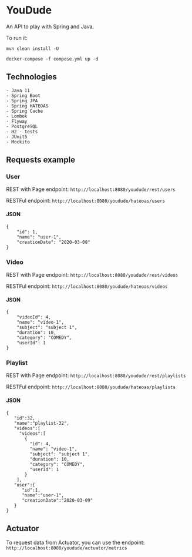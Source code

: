 # YouDude
An API to play with Spring and Java.

To run it:
    
`mvn clean install -U`

`docker-compose -f compose.yml up -d`

## Technologies
    - Java 11
    - Spring Boot
    - Spring JPA
    - Spring HATEOAS
    - Spring Cache
    - Lombok
    - Flyway
    - PostgreSQL
    - H2 - tests
    - JUnit5
    - Mockito

## Requests example

### User
REST with Page endpoint: `http://localhost:8080/youdude/rest/users`

RESTFul endpoint: `http://localhost:8080/youdude/hateoas/users`

#### JSON

    {
        "id": 1,
        "name": "user-1",
        "creationDate": "2020-03-08"
    }

### Video
REST with Page endpoint: `http://localhost:8080/youdude/rest/videos`

RESTFul endpoint: `http://localhost:8080/youdude/hateoas/videos`

#### JSON

    {
        "videoId": 4,
        "name": "video-1",
        "subject": "subject 1",
        "duration": 10,
        "category": "COMEDY",
        "userId": 1
    }

### Playlist
REST with Page endpoint: `http://localhost:8080/youdude/rest/playlists`

RESTFul endpoint: `http://localhost:8080/youdude/hateoas/playlists`

#### JSON

    {
       "id":32,
       "name":"playlist-32",
       "videos":[
         "videos":[
           {
             "id": 4,
             "name": "video-1",
             "subject": "subject 1",
             "duration": 10,
             "category": "COMEDY",
             "userId": 1
           }
        ],
       "user":{
          "id":1,
          "name":"user-1",
          "creationDate":"2020-03-09"
       }
    }

## Actuator
To request data from Actuator, you can use the endpoint: 
`http://localhost:8080/youdude/actuator/metrics`
